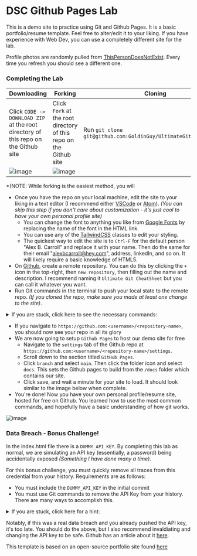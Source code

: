 # DSC Github Pages Lab

This is a demo site to practice using Git and Github Pages. It is a basic portfolio/resume template. Feel free to alter/edit it to your liking. If you have experience with Web Dev, you can use a completely different site for the lab.

Profile photos are randomly pulled from [ThisPersonDoesNotExist](https://thispersondoesnotexist.com/). Every time you refresh you should see a different one.

### Completing the Lab


| Downloading | Forking | Cloning |
| ----------- | ------- |  ------- | 
| Click `CODE -> DOWNLOAD ZIP` at the root directory of this repo on the Github site | Click `Fork` at the root directory of this repo on the Github site | Run `git clone git@github.com:GoldinGuy/UltimateGitResource.git` |
|![image](https://user-images.githubusercontent.com/47064842/103799793-91799180-5019-11eb-99c2-37349da63f18.png) | ![image](https://user-images.githubusercontent.com/47064842/103800713-bb7f8380-501a-11eb-9ba2-bb0d2e76d856.png) | |

*(NOTE: While forking is the easiest method, you will 
- Once you have the repo on your local machine, edit the site to your liking in a text editor (I recommend either [VSCode](https://code.visualstudio.com/) or [Atom](https://atom.io/)). _(You can skip this step if you don't care about customization - it's just cool to have your own personal profile site)_
  - You can change the font to anything you like from [Google Fonts](https://fonts.google.com/) by replacing the name of the font in the HTML link.
  - You can use any of the [TailwindCSS](https://v1.tailwindcss.com/) classes to edit your styling.
  - The quickest way to edit the site is to `Ctrl-F` for the default person "Alex B. Carroll" and replace it with your name. Then do the same for their email "alexbcarroll@hey.com", address, linkedIn, and so on. It will likely require a basic knowledge of HTML5.
- On [Github](https://github.com/), create a remote repository. You can do this by clicking the `+` icon in the top-right, then `new repository`, then filling out the name and description. I recommend naming it `Ultimate Git CheatSheet` but you can call it whatever you want.
- Run Git commands in the terminal to push your local state to the remote repo. *(If you cloned the repo, make sure you made at least one change to the site)*.
 <details>
  <summary>If you are stuck, click here to see the necessary commands:</summary>
  
Initialize the repo
```
git init
```
If you chose to *clone* the repository, use the following:
```
git remote set-url origin git@github.com:<username>/<repository-name>.git
```
Then add the files and commit!
```
git add .

git commit -m "<name your commit>"
```
If you chose to *download* the repository, use the following:
```
git remote add origin git@github.com:<username>/<repository-name>.git
```
Then push! If you chose to *clone* the repository, add `-f` to the end of the following command *(Note: we are force pushing so you have a clean history for the second part of this lab. You should NOT force push every commit)*
```
git push -u origin master -f
```
</details>

- If you navigate to `https://github.com:<username>/<repository-name>`, you should now see your repo in all its glory
- We are now going to setup `Github Pages` to host our demo site for free
  - Navigate to the `settings` tab of the Github repo at `https://github.com:<username>/<repository-name>/settings`.
  - Scroll down to the section titled `GitHub Pages`.
  - Click `branch` and select `main`. Then click the folder icon and select `docs`. This sets the Github pages to build from the `/docs` folder which contains our site.
  - Click save, and wait a minute for your site to load. It should look similar to the image below when complete.
- You're done! Now you have your own personal profile/resume site, hosted for free on Github. You learned how to use the most common commands, and hopefully have a basic understanding of how git works.

![image](https://user-images.githubusercontent.com/47064842/103049165-f2f02980-455e-11eb-85c1-ac598508f433.png)

### Data Breach - Bonus Challenge! 
In the index.html file there is a `DUMMY_API_KEY`. 
By completing this lab as normal, we are simulating an API key (essentially, a password) being accidentally exposed *(Something I have done many a time)*.

For this bonus challenge, you must quickly remove all traces from this credential from your history. Requirements are as follows:
 - You must include the `DUMMY_API_KEY` in the initial commit
 - You must use Git commands to remove the API Key from your history. There are many ways to accomplish this. 
 <details>
  <summary>If you are stuck, click here for a hint:</summary>
  
```Use Rebase, Force Push, Commit --amend, or git filter-branch```
</details>

Notably, if this was a real data breach and you already pushed the API key, it's too late. You should do the above, but I also recommend invaldiating and changing the API key to be safe. Github has an article about it [here](https://docs.github.com/en/free-pro-team@latest/github/authenticating-to-github/removing-sensitive-data-from-a-repository).

This template is based on an open-source portfolio site found [here](https://github.com/mohusman360/mohusman360.github.io)

